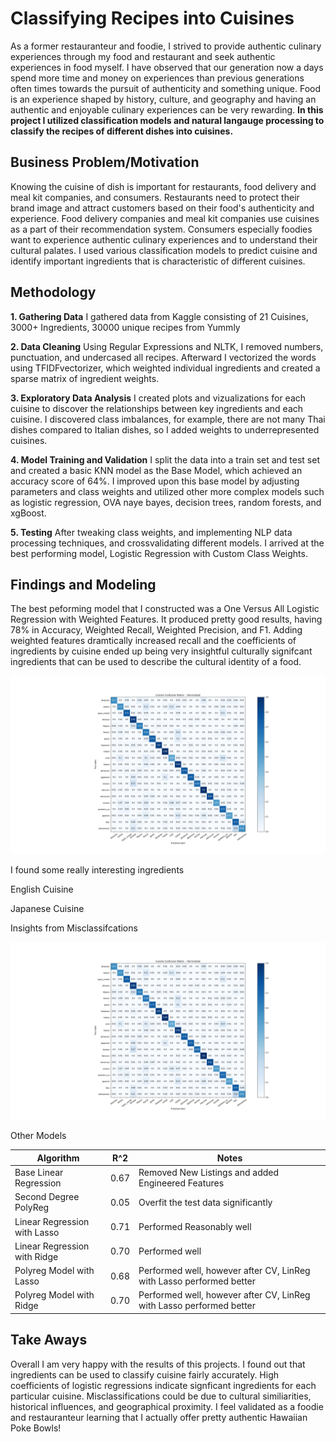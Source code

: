 # Classifying Recipes into Cuisines
As a former restauranteur and foodie, I strived to provide authentic culinary experiences through my food and restaurant and seek authentic experiences in food myself. I have observed that our generation now a days spend more time and money on experiences than previous generations often times towards the pursuit of authenticity and something unique. Food is an experience shaped by history, culture, and geography and having an authentic and enjoyable culinary experiences can be very rewarding. **In this project I utilized classification models and natural langauge processing to classify the recipes of different dishes into cuisines.**

## Business Problem/Motivation
Knowing the cuisine of dish is important for restaurants, food delivery and meal kit companies, and consumers. Restaurants need to protect their brand image and attract customers based on their food's authenticity and experience. Food delivery companies and meal kit companies use cuisines as a part of their recommendation system. Consumers especially foodies want to experience authentic culinary experiences and to understand their cultural palates. I used various classification models to predict cuisine and identify important ingredients that is characteristic of different cuisines.

## Methodology
**1. Gathering Data**
I gathered data from Kaggle consisting of 21 Cuisines, 3000+ Ingredients, 30000 unique recipes from Yummly

**2. Data Cleaning**
Using Regular Expressions and NLTK, I removed numbers, punctuation, and undercased all recipes. Afterward I vectorized the words using TFIDFvectorizer, which weighted individual ingredients and created a sparse matrix of ingredient weights.

**3. Exploratory Data Analysis**
I created plots and vizualizations for each cuisine to discover the relationships between key ingredients and each cuisine. I discovered class imbalances, for example, there are not many Thai dishes compared to Italian dishes, so I added weights to underrepresented cuisines.

**4. Model Training and Validation**
I split the data into a train set and test set and created a basic KNN model as the Base Model, which achieved an accuracy score of 64%. I improved upon this base model by adjusting parameters and class weights and utilized other more complex models such as logistic regression, OVA naye bayes, decision trees, random forests, and xgBoost. 

**5. Testing**
After tweaking class weights, and implementing NLP data processing techniques, and crossvalidating different models. I arrived at the best performing model, Logistic Regression with Custom Class Weights.

## Findings and Modeling


The best peforming model that I constructed was a One Versus All Logistic Regression with Weighted Features. It produced pretty good results, having 78% in Accuracy, Weighted Recall, Weighted Precision, and F1. Adding weighted features dramtically increased recall and the coefficients of ingredients by cuisine ended up being very insightful culturally signifcant ingredients that can be used to describe the cultural identity of a food.

![Confusion Matrix Earlier Model](test.png)


I found some really interesting ingredients 

English Cuisine

Japanese Cuisine

Insights from Misclassifcations

![Confusion Matrix Earlier Model](test.png)


Other Models

| Algorithm           | R^2                                    | Notes                         |
| ----------------- | --------------------------------------- | ---------------------------- |
| Base Linear Regression               | 0.67                    | Removed New Listings and added Engineered Features |
| Second Degree PolyReg                |  0.05                 | Overfit the test data significantly|
| Linear Regression with Lasso | 0.71                        | Performed Reasonably well       |
| Linear Regression  with Ridge  | 0.70| Performed well                   |
| Polyreg Model with Lasso  | 0.68| Performed well, however after CV, LinReg with Lasso performed better                   |
| Polyreg Model with Ridge  | 0.70| Performed well, however after CV, LinReg with Lasso performed better                   |


## Take Aways

Overall I am very happy with the results of this projects. I found out that ingredients can be used to classify cuisine fairly accurately. High coefficients of logistic regressions indicate signficant ingredients for each particular cuisine. Misclassifications could be due to cultural similiarities, historical influences, and geographical proximity. I feel validated as a foodie and restauranteur learning that I actually offer pretty authentic Hawaiian Poke Bowls!


